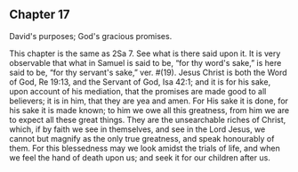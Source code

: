 ## Chapter 17

David's purposes; God's gracious promises.

This chapter is the same as 2Sa 7. See what is there said upon it. It is very observable that what in Samuel is said to be, “for thy word's sake,” is here said to be, “for thy servant's sake,” ver. #(19). Jesus Christ is both the Word of God, Re 19:13, and the Servant of God, Isa 42:1; and it is for his sake, upon account of his mediation, that the promises are made good to all believers; it is in him, that they are yea and amen. For His sake it is done, for his sake it is made known; to him we owe all this greatness, from him we are to expect all these great things. They are the unsearchable riches of Christ, which, if by faith we see in themselves, and see in the Lord Jesus, we cannot but magnify as the only true greatness, and speak honourably of them. For this blessedness may we look amidst the trials of life, and when we feel the hand of death upon us; and seek it for our children after us.


